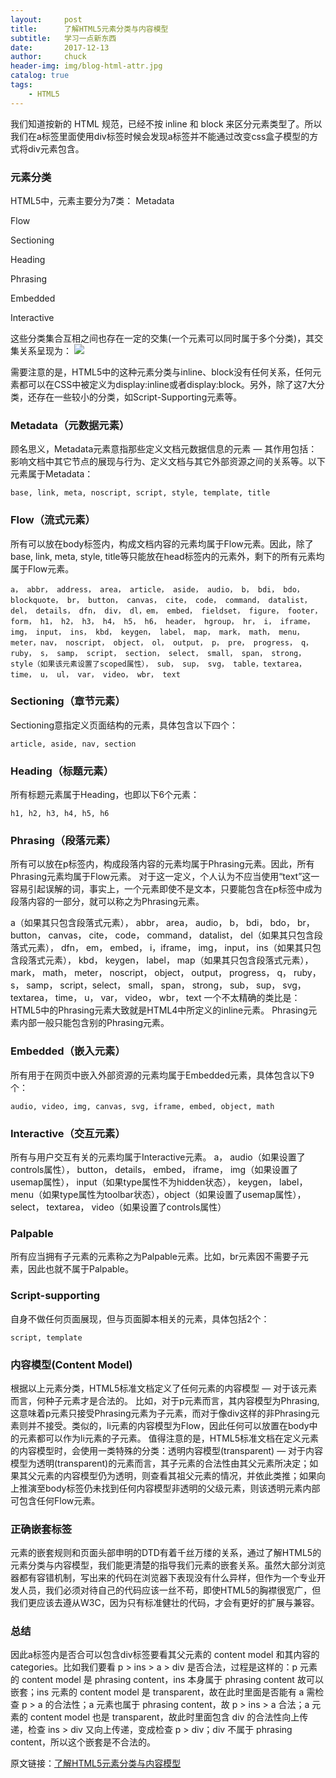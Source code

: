 ```yaml
---
layout:     post                   
title:      了解HTML5元素分类与内容模型             
subtitle:   学习一点新东西
date:       2017-12-13
author:     chuck
header-img: img/blog-html-attr.jpg
catalog: true                      
tags:                               
    - HTML5
---
```


我们知道按新的 HTML 规范，已经不按 inline 和 block 来区分元素类型了。所以我们在a标签里面使用div标签时候会发现a标签并不能通过改变css盒子模型的方式将div元素包含。

### 元素分类

HTML5中，元素主要分为7类：
Metadata

Flow

Sectioning

Heading

Phrasing

Embedded

Interactive

这些分类集合互相之间也存在一定的交集(一个元素可以同时属于多个分类)，其交集关系呈现为：
![](https://user-gold-cdn.xitu.io/2017/12/12/1604849a2c1c3500?imageView2/0/w/1280/h/960/format/webp/ignore-error/1)


需要注意的是，HTML5中的这种元素分类与inline、block没有任何关系，任何元素都可以在CSS中被定义为display:inline或者display:block。另外，除了这7大分类，还存在一些较小的分类，如Script-Supporting元素等。

### Metadata（元数据元素）

顾名思义，Metadata元素意指那些定义文档元数据信息的元素 — 其作用包括：影响文档中其它节点的展现与行为、定义文档与其它外部资源之间的关系等。以下元素属于Metadata：

```
base, link, meta, noscript, script, style, template, title
```
### Flow（流式元素）

所有可以放在body标签内，构成文档内容的元素均属于Flow元素。因此，除了base, link, meta, style, title等只能放在head标签内的元素外，剩下的所有元素均属于Flow元素。

```
a， abbr， address， area， article， aside， audio， b， bdi， bdo， blockquote， br， button， canvas， cite， code， command， datalist， del， details， dfn， div， dl，em， embed， fieldset， figure， footer， form， h1， h2， h3， h4， h5， h6， header， hgroup， hr， i， iframe， img， input， ins， kbd， keygen， label， map， mark， math， menu， meter，nav， noscript， object， ol， output， p， pre， progress， q， ruby， s， samp， script， section， select， small， span， strong， style（如果该元素设置了scoped属性）， sub， sup， svg， table，textarea， time， u， ul， var， video， wbr， text

```
### Sectioning（章节元素）

Sectioning意指定义页面结构的元素，具体包含以下四个：

```
article, aside, nav, section

```
### Heading（标题元素）

所有标题元素属于Heading，也即以下6个元素：

```
h1, h2, h3, h4, h5, h6
```

### Phrasing（段落元素）

所有可以放在p标签内，构成段落内容的元素均属于Phrasing元素。因此，所有Phrasing元素均属于Flow元素。
对于这一定义，个人认为不应当使用“text”这一容易引起误解的词，事实上，一个元素即使不是文本，只要能包含在p标签中成为段落内容的一部分，就可以称之为Phrasing元素。

a（如果其只包含段落式元素）， abbr， area， audio， b， bdi， bdo， br， button， canvas， cite， code， command， datalist， del（如果其只包含段落式元素）， dfn， em， embed， i，iframe， img， input， ins（如果其只包含段落式元素）， kbd， keygen， label， map（如果其只包含段落式元素）， mark， math， meter， noscript， object， output， progress， q， ruby， s， samp， script，select， small， span， strong， sub， sup， svg， textarea， time， u， var， video， wbr， text
一个不太精确的类比是：HTML5中的Phrasing元素大致就是HTML4中所定义的inline元素。
Phrasing元素内部一般只能包含别的Phrasing元素。

### Embedded（嵌入元素）

所有用于在网页中嵌入外部资源的元素均属于Embedded元素，具体包含以下9个：

```
audio, video, img, canvas, svg, iframe, embed, object, math

```
### Interactive（交互元素）

所有与用户交互有关的元素均属于Interactive元素。
a， audio（如果设置了controls属性）， button， details， embed， iframe， img（如果设置了usemap属性）， input（如果type属性不为hidden状态）， keygen， label， menu（如果type属性为toolbar状态），object（如果设置了usemap属性）， select， textarea， video（如果设置了controls属性）

### Palpable

所有应当拥有子元素的元素称之为Palpable元素。比如，br元素因不需要子元素，因此也就不属于Palpable。

### Script-supporting

自身不做任何页面展现，但与页面脚本相关的元素，具体包括2个：

```
script, template
```

### 内容模型(Content Model)

根据以上元素分类，HTML5标准文档定义了任何元素的内容模型 — 对于该元素而言，何种子元素才是合法的。
比如，对于p元素而言，其内容模型为Phrasing, 这意味着p元素只接受Phrasing元素为子元素，而对于像div这样的非Phrasing元素则并不接受。类似的，li元素的内容模型为Flow，因此任何可以放置在body中的元素都可以作为li元素的子元素。
值得注意的是，HTML5标准文档在定义元素的内容模型时，会使用一类特殊的分类：透明内容模型(transparent) — 对于内容模型为透明(transparent)的元素而言，其子元素的合法性由其父元素所决定；如果其父元素的内容模型仍为透明，则查看其祖父元素的情况，并依此类推；如果向上推演至body标签仍未找到任何内容模型非透明的父级元素，则该透明元素内部可包含任何Flow元素。

### 正确嵌套标签

元素的嵌套规则和页面头部申明的DTD有着千丝万缕的关系，通过了解HTML5的元素分类与内容模型，我们能更清楚的指导我们元素的嵌套关系。虽然大部分浏览器都有容错机制，写出来的代码在浏览器下表现没有什么异样，但作为一个专业开发人员，我们必须对待自己的代码应该一丝不苟，即使HTML5的胸襟很宽广，但我们更应该去遵从W3C，因为只有标准健壮的代码，才会有更好的扩展与兼容。

### 总结

因此a标签内是否合可以包含div标签要看其父元素的 content model 和其内容的 categories。比如我们要看 p > ins > a > div 是否合法，过程是这样的：p 元素的 content model 是 phrasing content，ins 本身属于 phrasing content 故可以嵌套；ins 元素的 content model 是 transparent，故在此时里面是否能有 a 需检查 p > a 的合法性；a 元素也属于 phrasing content，故 p > ins > a 合法；a 元素的 content model 也是 transparent，故此时里面包含 div 的合法性向上传递，检查 ins > div 又向上传递，变成检查 p > div；div 不属于 phrasing content，所以这个嵌套是不合法的。

原文链接：[了解HTML5元素分类与内容模型](https://juejin.im/post/5a2f2cb36fb9a0450b665899)



